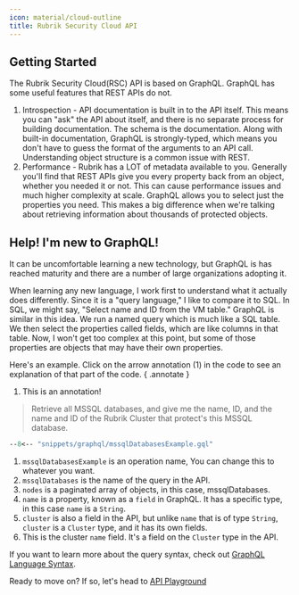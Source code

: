 ```yaml
---
icon: material/cloud-outline
title: Rubrik Security Cloud API
---
```


## Getting Started

The Rubrik Security Cloud(RSC) API is based on GraphQL. GraphQL has some useful features that REST APIs do not. 

1. Introspection - API documentation is built in to the API itself. This means you can "ask" the API about itself, and there is no separate process for building documentation. The schema is the documentation. Along with built-in documentation, GraphQL is strongly-typed, which means you don't have to guess the format of the arguments to an API call. Understanding object structure is a common issue with REST.
2. Performance - Rubrik has a LOT of metadata available to you. Generally you'll find that REST APIs give you every property back from an object, whether you needed it or not. This can cause performance issues and much higher complexity at scale. GraphQL allows you to select just the properties you need. This makes a big difference when we're talking about retrieving information about thousands of protected objects.

## Help! I'm new to GraphQL!
It can be uncomfortable learning a new technology, but GraphQL is has reached maturity and there are a number of large organizations adopting it. 

When learning any new language, I work first to understand what it actually does differently. Since it is a "query language," I like to compare it to SQL. In SQL, we might say, "Select name and ID from the VM table." GraphQL is similar in this idea. We run a named query which is much like a SQL table. We then select the properties called fields, which are like columns in that table. Now, I won't get too complex at this point, but some of those properties are objects that may have their own properties.

Here's an example. Click on the arrow annotation (1) in the code to see an explanation of that part of the code.
{ .annotate }

1. This is an annotation!

> Retrieve all MSSQL databases, and give me the name, ID, and the name and ID of the Rubrik Cluster that protect's this MSSQL database.

``` graphql
--8<-- "snippets/graphql/mssqlDatabasesExample.gql"
```

1. `mssqlDatabasesExample` is an operation name, You can change this to whatever you want.
2. `mssqlDatabases` is the name of the query in the API.
3. `nodes` is a paginated array of objects, in this case, mssqlDatabases.
4. `name` is a property, known as a `field` in GraphQL. It has a specific type, in this case `name` is a `String`.
5. `cluster` is also a field in the API, but unlike `name` that is of type `String`, `cluster` is a `Cluster` type, and it has its own fields.
6. This is the cluster `name` field. It's a field on the `Cluster` type in the API.


If you want to learn more about the query syntax, check out [GraphQL Language Syntax](https://graphql.org/learn/queries). 

Ready to move on? If so, let's head to [API Playground](API-playground.md)